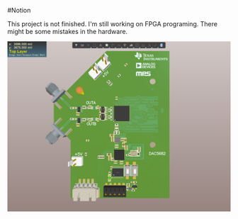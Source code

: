 #Notion

This project is not finished. I'm still working on FPGA programing. There might be some mistakes in the hardware.

![Image](https://github.com/liwuguibo/NUEDC/blob/main/DAC/DAC5682/X2_SN3NmpSkH0.png)
